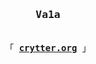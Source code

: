 <h3 align="center"><samp>Va1a</samp></h3>
<p align="center"><br>
  <samp>
    「 <b><a href="https://crytter.org"> crytter.org</b></a> 」<br>
  </samp>
</p>
<br>
